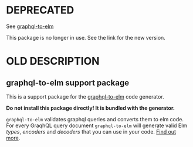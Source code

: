 # DEPRECATED

See [graphql-to-elm](https://github.com/harmboschloo/graphql-to-elm)

This package is no longer in use. See the link for the new version.

# OLD DESCRIPTION

## graphql-to-elm support package

This is a support package for the [graphql-to-elm](https://github.com/harmboschloo/graphql-to-elm) code generator.

**Do not install this package directly! It is bundled with the generator.**

`graphql-to-elm` validates graphql queries and converts them to elm code. For every GraqhQL query document `graphql-to-elm` will generate valid Elm _types_, _encoders_ and _decoders_ that you can use in your code. [Find out more](https://github.com/harmboschloo/graphql-to-elm).
